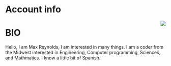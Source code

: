 # Account info
<a href="https://github.com/Shappybappy/Shappybappy">
  <img align="right" src="https://github-readme-stats.vercel.app/api/top-langs/?username=Shapsty&layout=compact&icons=true&theme=gruvbox" />
</a>

# BIO
Hello, I am Max Reynolds,
I am interested in many things. I am a coder from the Midwest interested in Engineering, Computer programming, Sciences, and Mathmatics.
I know a little bit of Spanish.
